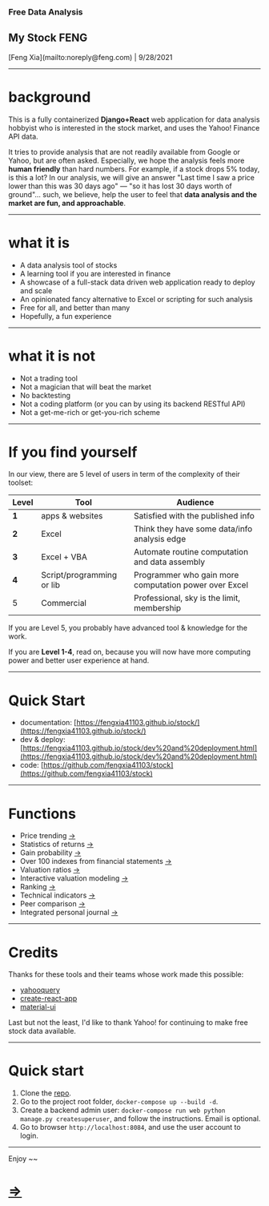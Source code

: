 <section class="row"
         data-background="images/cover%20page.png">

  <div align="left"
       class="col s12">
    <h3 class="mywhite">
      Free Data Analysis
    </h3>
    <h1 class="mywhite">
      My Stock FENG
    </h1>
  </div>
  <div class="col
              s12
              mywhite">
    <p>
      [Feng Xia](mailto:noreply@feng.com) | 9/28/2021
    </p>
  </div>
</section>

---

# background

This is a fully containerized **Django+React** web application for
data analysis hobbyist who is interested in the stock market, and uses
the Yahoo! Finance API data.

It tries to provide analysis that are not readily available from
Google or Yahoo, but are often asked. Especially, we hope the analysis
feels more **human friendly** than hard numbers. For example, if a stock
drops 5% today, is this a lot? In our analysis, we will give an answer
"Last time I saw a price lower than this was 30 days ago" &mdash; "so
it has lost 30 days worth of ground"... such, we believe, help the
user to feel that **data analysis and the market are fun, and
approachable**.

---

# what it is

- A data analysis tool of stocks
- A learning tool if you are interested in finance
- A showcase of a full-stack data driven web application ready to deploy and scale
- An opinionated fancy alternative to Excel or scripting for such analysis
- Free for all, and better than many
- Hopefully, a fun experience <i class="fa fa-smile-o"></i>

---

# what it is **not**

- Not a trading tool
- Not a magician that will beat the market
- No backtesting
- Not a coding platform (or you can by using its backend RESTful API)
- Not a get-me-rich or get-you-rich scheme

---

# If you find yourself

In our view, there are 5 level of users in term of the complexity of
their toolset:

| Level  | Tool                      | Audience                                                |
|-------|---------------------------|---------------------------------------------------------|
| **1** | apps & websites           | Satisfied with the published info                       |
| **2** | Excel                     | Think they have some data/info analysis edge            |
| **3** | Excel + VBA               | Automate routine computation and data assembly          |
| **4** | Script/programming or lib | Programmer who gain more computation power over Excel |
| 5     | Commercial                | Professional, sky is the limit, membership              |

If you are Level 5, you probably have advanced tool & knowledge for the
work.

If you are **Level 1-4**, read on, because you will now have more
computing power and better user experience at hand.

---

# Quick Start

- documentation:
  [https://fengxia41103.github.io/stock/](https://fengxia41103.github.io/stock/)
- dev & deploy: [https://fengxia41103.github.io/stock/dev%20and%20deployment.html](https://fengxia41103.github.io/stock/dev%20and%20deployment.html)
- code:
  [https://github.com/fengxia41103/stock](https://github.com/fengxia41103/stock)

---

# Functions

- Price trending [&rarr;](https://fengxia41103.github.io/stock/trending.html)
- Statistics of returns [&rarr;](https://fengxia41103.github.io/stock/stock%20returns.html)
- Gain probability [&rarr;](https://fengxia41103.github.io/stock/stock%20price.html)
- Over 100 indexes from financial statements [&rarr;](https://fengxia41103.github.io/stock/stock%20financial%20statements.html)
- Valuation ratios [&rarr;](https://fengxia41103.github.io/stock/stock%20valuation%20models.html)
- Interactive valuation modeling [&rarr;](https://fengxia41103.github.io/stock/stock%20valuation%20models.html)
- Ranking [&rarr;](https://fengxia41103.github.io/stock/rankings.html)
- Technical indicators [&rarr;](https://fengxia41103.github.io/stock/technical%20indicators.html)
- Peer comparison [&rarr;]()
- Integrated personal journal [&rarr;](https://fengxia41103.github.io/stock/notes.html)


---

# Credits

Thanks for these tools and their teams whose work made this possible:

- [yahooquery](https://github.com/dpguthrie/yahooquery)
- [create-react-app](https://github.com/facebook/create-react-app)
- [material-ui](https://material-ui.com/)

Last but not the least, I'd like to thank Yahoo! for continuing to
make free stock data available.

---

# Quick start

1. Clone the [repo][1].
2. Go to the project root folder, `docker-compose up --build -d`.
3. Create a backend admin user: `docker-compose run web python
   manage.py createsuperuser`, and follow the instructions. Email is
   optional.
4. Go to browser `http://localhost:8084`, and use the user account to
   login.

[1]: https://github.com/fengxia41103/stock

---


Enjoy ~~
# [&rArr;](https://fengxia41103.github.io/stock/dev%20and%20deployment.html)
